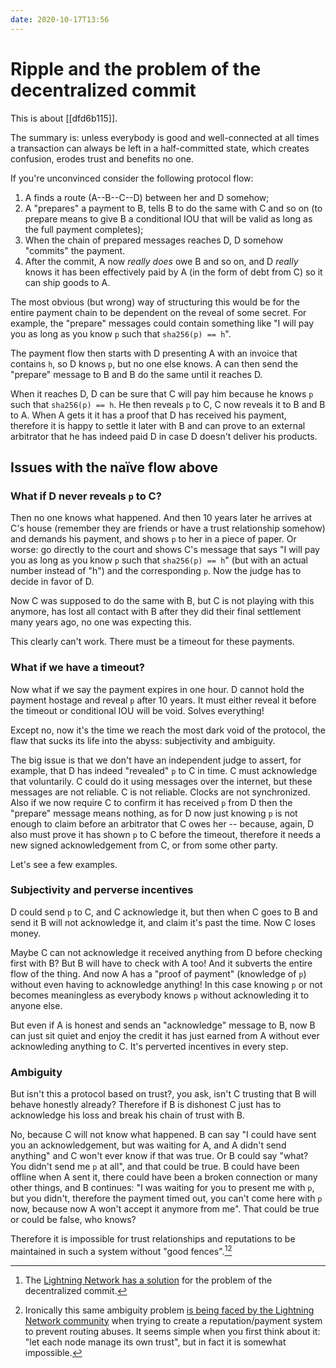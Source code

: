 ```yaml
---
date: 2020-10-17T13:56
---
```


# Ripple and the problem of the decentralized commit

This is about [[dfd6b115]].

The summary is: unless everybody is good and well-connected at all times a transaction can always be left in a half-committed state, which creates confusion, erodes trust and benefits no one.

If you're unconvinced consider the following protocol flow:

  1. A finds a route (A--B--C--D) between her and D somehow;
  2. A "prepares" a payment to B, tells B to do the same with C and so on (to prepare means to give B a conditional IOU that will be valid as long as the full payment completes);
  3. When the chain of prepared messages reaches D, D somehow "commits" the payment.
  4. After the commit, A now _really does_ owe B and so on, and D _really_ knows it has been effectively paid by A (in the form of debt from C) so it can ship goods to A.

The most obvious (but wrong) way of structuring this would be for the entire payment chain to be dependent on the reveal of some secret. For example, the "prepare" messages could contain something like "I will pay you as long as you know `p` such that `sha256(p) == h`".

The payment flow then starts with D presenting A with an invoice that contains `h`, so D knows `p`, but no one else knows. A can then send the "prepare" message to B and B do the same until it reaches D.

When it reaches D, D can be sure that C will pay him because he knows `p` such that `sha256(p) == h`. He then reveals `p` to C, C now reveals it to B and B to A. When A gets it it has a proof that D has received his payment, therefore it is happy to settle it later with B and can prove to an external arbitrator that he has indeed paid D in case D doesn't deliver his products.

## Issues with the naïve flow above

### What if D never reveals `p` to C?

Then no one knows what happened. And then 10 years later he arrives at C's house (remember they are friends or have a trust relationship somehow) and demands his payment, and shows `p` to her in a piece of paper. Or worse: go directly to the court and shows C's message that says "I will pay you as long as you know `p` such that `sha256(p) == h`" (but with an actual number instead of "h") and the corresponding `p`. Now the judge has to decide in favor of D.

Now C was supposed to do the same with B, but C is not playing with this anymore, has lost all contact with B after they did their final settlement many years ago, no one was expecting this.

This clearly can't work. There must be a timeout for these payments.

### What if we have a timeout?

Now what if we say the payment expires in one hour. D cannot hold the payment hostage and reveal `p` after 10 years. It must either reveal it before the timeout or conditional IOU will be void. Solves everything!

Except no, now it's the time we reach the most dark void of the protocol, the flaw that sucks its life into the abyss: subjectivity and ambiguity.

The big issue is that we don't have an independent judge to assert, for example, that D has indeed "revealed" `p` to C in time. C must acknowledge that voluntarily. C could do it using messages over the internet, but these messages are not reliable. C is not reliable. Clocks are not synchronized. Also if we now require C to confirm it has received `p` from D then the "prepare" message means nothing, as for D now just knowing `p` is not enough to claim before an arbitrator that C owes her -- because, again, D also must prove it has shown `p` to C before the timeout, therefore it needs a new signed acknowledgement from C, or from some other party.

Let's see a few examples.

### Subjectivity and perverse incentives

D could send `p` to C, and C acknowledge it, but then when C goes to B and send it B will not acknowledge it, and claim it's past the time. Now C loses money.

Maybe C can not acknowledge it received anything from D before checking first with B? But B will have to check with A too! And it subverts the entire flow of the thing. And now A has a "proof of payment" (knowledge of `p`) without even having to acknowledge anything! In this case knowing `p` or not becomes meaningless as everybody knows `p` without acknowleding it to anyone else.

But even if A is honest and sends an "acknowledge" message to B, now B can just sit quiet and enjoy the credit it has just earned from A without ever acknowleding anything to C. It's perverted incentives in every step.

### Ambiguity

But isn't this a protocol based on trust?, you ask, isn't C trusting that B will behave honestly already? Therefore if B is dishonest C just has to acknowledge his loss and break his chain of trust with B.

No, because C will not know what happened. B can say "I could have sent you an acknowledgement, but was waiting for A, and A didn't send anything" and C won't ever know if that was true. Or B could say "what? You didn't send me `p` at all", and that could be true. B could have been offline when A sent it, there could have been a broken connection or many other things, and B continues: "I was waiting for you to present me with `p`, but you didn't, therefore the payment timed out, you can't come here with `p` now, because now A won't accept it anymore from me". That could be true or could be false, who knows?

Therefore it is impossible for trust relationships and reputations to be maintained in such a system without "good fences".[^ln-solution][^ln-issue]

[^ln-solution]: The [Lightning Network has a solution](e3624832) for the problem of the decentralized commit.
[^ln-issue]: Ironically this same ambiguity problem [is being faced by the Lightning Network community](https://lists.linuxfoundation.org/pipermail/lightning-dev/2020-October/002826.html) when trying to create a reputation/payment system to prevent routing abuses. It seems simple when you first think about it: "let each node manage its own trust", but in fact it is somewhat impossible.
